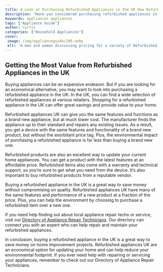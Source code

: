 ```yaml
---
title: A Look at Purchasing Refurbished Appliances in the UK How Refurbished Appliances UK can save you money
description: "Have you considered purchasing refurbished appliances in the UK Find out how Refurbished Appliances UK can help you save money on your next purchase"
keywords: appliances appliances
tags: ["Appliance Guide"]
author: Curtis
categories: ["Household Appliances"]
cover: 
 image: /img/applianceguide/299.webp
 alt: 'A man and woman discussing pricing for a variety of Refurbished Appliances UK in a showroom'
---
```

## Getting the Most Value from Refurbished Appliances in the UK

Buying appliances can be an expensive endeavor. But if you are looking for an economical alternative, you may want to look into purchasing a refurbished appliance in the UK. In the UK, you can find a wide selection of refurbished appliances at various retailers. Shopping for a refurbished appliance in the UK can offer great savings and provide value to your home. 

Refurbished appliances UK can give you the same features and functions as a brand new appliance, but at much lower cost. The manufacturer finds the appliance up to their standard and repairs any existing issues. As a result, you get a device with the same features and functionality of a brand new product, but without the exorbitant price tag. Plus, the environmental impact of purchasing a refurbished appliance is far less than buying a brand new one. 

Refurbished products are also an excellent way to update your current home appliances. You can get a product with the latest features at an affordable price. Refurbished items also come with a warranty and technical support, so you’re sure to get what you need from the device. It’s also important to buy refurbished products from a reputable vendor. 

Buying a refurbished appliance in the UK is a great way to save money without compromising on quality. Refurbished appliances UK have many of the same features and performance of a new product at a fraction of the price. Plus, you can help the environment by choosing to purchase a refurbished item over a new one. 

If you need help finding out about local appliance repair techs or service, visit our [Directory of Appliance Repair Technicians](./pages/appliance-repair-technicians). Our directory can connect you with an expert who can help repair and maintain your refurbished appliances. 

In conclusion, buying a refurbished appliance in the UK is a great way to save money on home improvement projects. Refurbished appliances UK are an economical option for updating your home and can help reduce your environmental footprint. If you ever need help with repairing or servicing your appliances, remember to check out our Directory of Appliance Repair Technicians.
